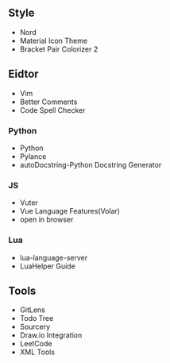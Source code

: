 ## Style

- Nord
- Material Icon Theme
- Bracket Pair Colorizer 2

## Eidtor

- Vim
- Better Comments
- Code Spell Checker

### Python

- Python
- Pylance
- autoDocstring-Python Docstring Generator

### JS

- Vuter
- Vue Language Features(Volar)
- open in browser

### Lua

- lua-language-server
- LuaHelper Guide

## Tools

- GitLens
- Todo Tree
- Sourcery
- Draw.io Integration
- LeetCode
- XML Tools
